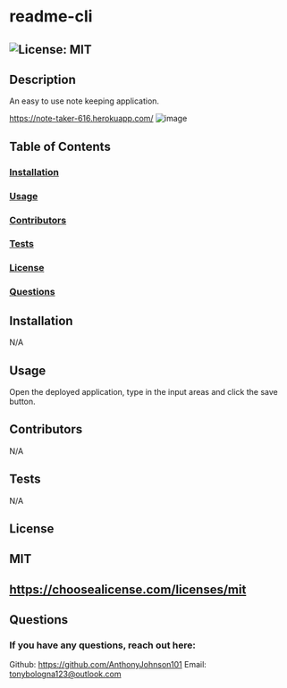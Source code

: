  # readme-cli

  ## ![License: MIT](https://img.shields.io/badge/License-MIT-yellow.svg)

  ## Description 
  An easy to use note keeping application.
  
  https://note-taker-616.herokuapp.com/
  ![image](https://user-images.githubusercontent.com/116526152/220795118-8a8b3df5-7cfe-45e8-b837-fb4ff29ca0bb.png)


  ## Table of Contents
  ###  [Installation](#installation)
  ###  [Usage](#usage)
  ###  [Contributors](#contributors)
  ###  [Tests](#tests)
  ###  [License](#license)
  ###  [Questions](#questions)

  ## Installation
  N/A

  ## Usage
  Open the deployed application, type in the input areas and click the save button.

  ## Contributors
  N/A

  ## Tests
  N/A

  ## License
  ## MIT
  ## https://choosealicense.com/licenses/mit

  ## Questions
  ### If you have any questions, reach out here:
  Github: https://github.com/AnthonyJohnson101
  Email: tonybologna123@outlook.com
